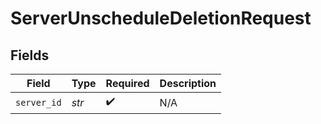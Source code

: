 # ServerUnscheduleDeletionRequest


## Fields

| Field              | Type               | Required           | Description        |
| ------------------ | ------------------ | ------------------ | ------------------ |
| `server_id`        | *str*              | :heavy_check_mark: | N/A                |